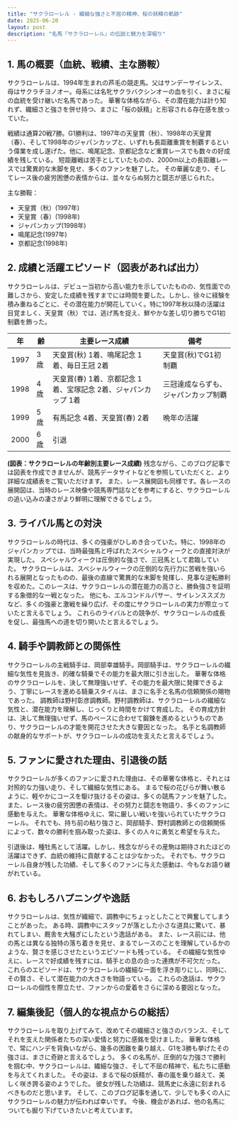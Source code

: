 ```yaml
---
title: "サクラローレル - 繊細な強さと不屈の精神、桜の妖精の軌跡"
date: 2025-06-20
layout: post
description: "名馬『サクラローレル』の伝説と魅力を深堀り"
---
```


## 1. 馬の概要（血統、戦績、主な勝鞍）

サクラローレルは、1994年生まれの芦毛の競走馬。父はサンデーサイレンス、母はサクラチヨノオー。母系には名牝サクラバクシンオーの血を引く、まさに桜の血統を受け継いだ名馬であった。  華奢な体格ながら、その潜在能力は計り知れず、繊細さと強さを併せ持つ、まさに「桜の妖精」と形容される存在感を放っていた。

戦績は通算20戦7勝。G1勝利は、1997年の天皇賞（秋）、1998年の天皇賞（春）、そして1998年のジャパンカップと、いずれも長距離重賞を制覇するという偉業を成し遂げた。他に、鳴尾記念、京都記念など重賞レースでも数々の好成績を残している。  短距離戦は苦手としていたものの、2000m以上の長距離レースでは驚異的な末脚を見せ、多くのファンを魅了した。  その華麗な走り、そしてレース後の疲労困憊の表情からは、並々ならぬ努力と闘志が感じられた。

主な勝鞍：

* 天皇賞（秋）(1997年)
* 天皇賞（春）(1998年)
* ジャパンカップ(1998年)
* 鳴尾記念(1997年)
* 京都記念(1998年)


## 2. 成績と活躍エピソード（図表があれば出力）

サクラローレルは、デビュー当初から高い能力を示していたものの、気性面での難しさから、安定した成績を残すまでには時間を要した。しかし、徐々に経験を積み重ねるごとに、その潜在能力が開花していく。特に1997年秋以降の活躍は目覚ましく、天皇賞（秋）では、逃げ馬を捉え、鮮やかな差し切り勝ちでG1初制覇を飾った。

| 年 | 齢 | 主要レース成績 | 備考 |
|---|---|---|---|
| 1997 | 3歳 | 天皇賞(秋) 1着、鳴尾記念 1着、毎日王冠 2着 | 天皇賞(秋)でG1初制覇 |
| 1998 | 4歳 | 天皇賞(春) 1着、京都記念 1着、宝塚記念 2着、ジャパンカップ 1着 | 三冠達成ならずも、ジャパンカップ制覇 |
| 1999 | 5歳 | 有馬記念 4着、天皇賞(春) 2着 | 晩年の活躍 |
| 2000 | 6歳 |  引退 |  |

**(図表：サクラローレルの年齢別主要レース成績)**  残念ながら、このブログ記事では図表を作成できませんが、競馬データサイトなどを参照していただくと、より詳細な成績表をご覧いただけます。  また、レース展開図も同様です。各レースの展開図は、当時のレース映像や競馬専門誌などを参考にすると、サクラローレルの追い込みの凄さがより鮮明に理解できるでしょう。


## 3. ライバル馬との対決

サクラローレルの時代は、多くの強豪がひしめき合っていた。特に、1998年のジャパンカップでは、当時最強馬と呼ばれたスペシャルウィークとの直接対決が実現した。  スペシャルウィークは圧倒的な強さで、三冠馬として君臨していた。  サクラローレルは、スペシャルウィークの圧倒的な先行力に苦戦を強いられる展開となったものの、最後の直線で驚異的な末脚を発揮し、見事な逆転勝利を収めた。このレースは、サクラローレルの潜在能力の高さと、勝負強さを証明する象徴的な一戦となった。  他にも、エルコンドルパサー、サイレンススズカなど、多くの強豪と激戦を繰り広げ、その度にサクラローレルの実力が際立っていたと言えるでしょう。  これらのライバルとの競争が、サクラローレルの成長を促し、最強馬への道を切り開いたと言えるでしょう。


## 4. 騎手や調教師との関係性

サクラローレルの主戦騎手は、岡部幸雄騎手。岡部騎手は、サクラローレルの繊細な気性を見抜き、的確な騎乗でその能力を最大限に引き出した。  華奢な体格のサクラローレルを、決して無理強いせず、その能力を最大限に発揮できるよう、丁寧にレースを進める騎乗スタイルは、まさに名手と名馬の信頼関係の賜物であった。  調教師は野村彰彦調教師。野村調教師は、サクラローレルの繊細な気性と、潜在能力を理解し、じっくりと時間をかけて育成した。  その育成方針は、決して無理強いせず、馬のペースに合わせて鍛錬を進めるというものであり、サクラローレルの才能を開花させた大きな要因となった。  名手と名調教師の献身的なサポートが、サクラローレルの成功を支えたと言えるでしょう。


## 5. ファンに愛された理由、引退後の話

サクラローレルが多くのファンに愛された理由は、その華奢な体格と、それとは対照的な力強い走り、そして繊細な気性にある。  まるで桜の花びらが舞い散るように、軽やかにコースを駆け抜けるその姿は、多くの競馬ファンを魅了した。  また、レース後の疲労困憊の表情は、その努力と闘志を物語り、多くのファンに感動を与えた。  華奢な体格ゆえに、常に厳しい戦いを強いられていたサクラローレル。  それでも、持ち前の粘り強さと、岡部騎手、野村調教師との信頼関係によって、数々の勝利を掴み取った姿は、多くの人々に勇気と希望を与えた。

引退後は、種牡馬として活躍。しかし、残念ながらその産駒は期待されたほどの活躍はできず、血統の維持に貢献することは少なかった。  それでも、サクラローレル自身が残した功績、そして多くのファンに与えた感動は、今もなお語り継がれている。


## 6. おもしろハプニングや逸話

サクラローレルは、気性が繊細で、調教中にちょっとしたことで興奮してしまうことがあった。  ある時、調教中にスタッフが落とした小さな道具に驚いて、暴れてしまい、厩舎を大騒ぎにしたという逸話がある。  また、レース前には、他の馬とは異なる独特の落ち着きを見せ、まるでレースのことを理解しているかのような、賢さを感じさせたというエピソードも残っている。  その繊細な気性ゆえに、レースで好成績を残すには、騎手との息の合った連携が不可欠だった。  これらのエピソードは、サクラローレルの繊細な一面を浮き彫りにし、同時に、その賢さ、そして潜在能力の大きさを物語っている。  これらの逸話は、サクラローレルの個性を際立たせ、ファンからの愛着をさらに深める要因となった。


## 7. 編集後記（個人的な視点からの総括）

サクラローレルを取り上げてみて、改めてその繊細さと強さのバランス、そしてそれを支えた関係者たちの深い愛情と努力に感銘を受けました。  華奢な体格で、常にハンデを背負いながら、幾多の困難を乗り越え、G1を3勝も挙げたその強さは、まさに奇跡と言えるでしょう。  多くの名馬が、圧倒的な力強さで勝利を掴む中、サクラローレルは、繊細な強さ、そして不屈の精神で、私たちに感動を与えてくれました。  その姿は、まるで桜の妖精が、春の嵐を乗り越えて、美しく咲き誇る姿のようでした。  彼女が残した功績は、競馬史に永遠に刻まれるべきものだと思います。  そして、このブログ記事を通して、少しでも多くの人にサクラローレルの魅力が伝われば幸いです。  今後、機会があれば、他の名馬についても掘り下げていきたいと考えています。

